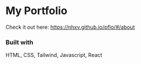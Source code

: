 # My Portfolio
Check it out here: https://nhxv.github.io/pflo/#/about

### Built with
HTML, CSS, Tailwind, Javascript, React
